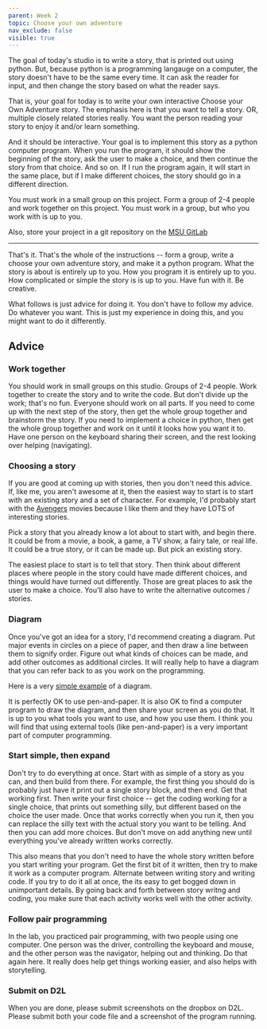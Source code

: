 ```yaml
---
parent: Week 2
topic: Choose your own adventure
nav_exclude: false
visible: true
---
```


The goal of today's studio is to write a story, that is printed out using python. But, because python is a programming
langauge on a computer, the story doesn't have to be the same every time. It can ask the reader for input, and then
change the story based on what the reader says.

That is, your goal for today is to write your own interactive Choose your Own Adventure story.   The emphasis here is that
you want to tell a story.  OR, multiple closely related stories really.  You want the person reading your story to enjoy
it and/or learn something.

And it should be interactive.  Your goal is to implement this story as a python computer program. When you run the
program, it should show the beginning of the story, ask the user to make a choice, and then continue the story from that
choice. And so on.  If I run the program again, it will start in the same place, but if I make different choices, the
story should go in a different direction.  

You must work in a small group on this project.  Form a group of 2-4 people and work together on this project.  You must
work in a group, but who you work with is up to you.

Also, store your project in a git repository on the [MSU GitLab](https://gitlab.msu.edu)

---

That's it.  That's the whole of the instructions -- form a group, write a choose your own adventure story, and make it a
python program.  What the story is about is entirely up to you.  How you program it is entirely up to you. How
complicated or simple the story is is up to you.  Have fun with it.  Be creative. 


What follows is just advice for doing it.  You don't have to follow my advice.  Do whatever you want.  This is just my
experience in doing this, and you might want to do it differently.

## Advice

### Work together

You should work in small groups on this studio.  Groups of 2-4 people.  Work together to create the story and to write
the code. But don't divide up the work; that's no fun.   Everyone should work on all parts.  If you need to come up with
the next step of the story, then get the whole group together and brainstorm the story.  If you need to implement a
choice in python, then get the whole group together and work on it until it looks how you want it to.  Have one person
on the keyboard sharing their screen, and the rest looking over helping (navigating).

### Choosing a story

If you are good at coming up with stories, then you don't need this advice.  If, like me, you aren't awesome at it, then
the easiest way to start is to start with an existing story and a set of character.   For example, I'd probably start
with the
[Avengers](https://gitlab.msu.edu/mi-250/control-flow/-/blob/master/avengers.py)
movies because I like them and they have LOTS of interesting stories.

Pick a story that you already know a lot about to start with, and begin there. It could be from a movie, a book, a game,
a TV show, a fairy tale, or real life.  It could be a true story, or it can be made up.  But pick an existing story.

The easiest place to start is to tell that story.  Then think about different places where people in the story could
have made different choices, and things would have turned out differently.  Those are great places to ask the user to
make a choice. You'll also have to write the alternative outcomes / stories.

### Diagram

Once you've got an idea for a story, I'd recommend creating a diagram.  Put major events in circles on a piece of paper,
and then draw a line between them to signify order.  Figure out what kinds of choices can be made, and add other
outcomes as additional circles. It will really help to have a diagram that you can refer back to as you work on the
programming.

Here is a very [simple example](https://creately.com/diagram/example/i7nxnlyt/Choose+Your+Own+Adventure+Decision+Tree) of
a diagram.

It is perfectly OK to use pen-and-paper.  It is also OK to find a computer program to draw the diagram, and then share
your screen as you do that.  It is up to you what tools you want to use, and how you use them.  I think you will find
that using external tools (like pen-and-paper) is a very important part of computer programming.

### Start simple, then expand

Don't try to do everything at once.  Start with as simple of a story as you can, and then build from there.  For
example, the first thing you should do is probably just have it print out a single story block, and then end.   Get that
working first.   Then write your first choice -- get the coding working for a single choice, that prints out something
silly, but different based on the choice the user made.  Once that works correctly when you run it, then you can replace
the silly text with the actual story you want to be telling.  And then you can add more choices.  But don't move on
add anything new until everything you've already written works correctly.  

This also means that you don't need to have the whole story written before you start writing your program.  Get the
first bit of it written, then try to make it work as a computer program.  Alternate between writing story and writing
code.  If you try to do it all at once, the its easy to get bogged down in unimportant details.  By going back and forth
between story writng and coding, you make sure that each activity works well with the other activity.


### Follow pair programming

In the lab, you practiced pair programming, with two people using one computer.  One person was the driver, controlling
the keyboard and mouse, and the other person was the navigator, helping out and thinking.  Do that again here.  It
really does help get things working easier, and also helps with storytelling.


### Submit on D2L

When you are done, please submit screenshots on the dropbox on D2L.   Please submit both your code file and
a screenshot of the program running. 



